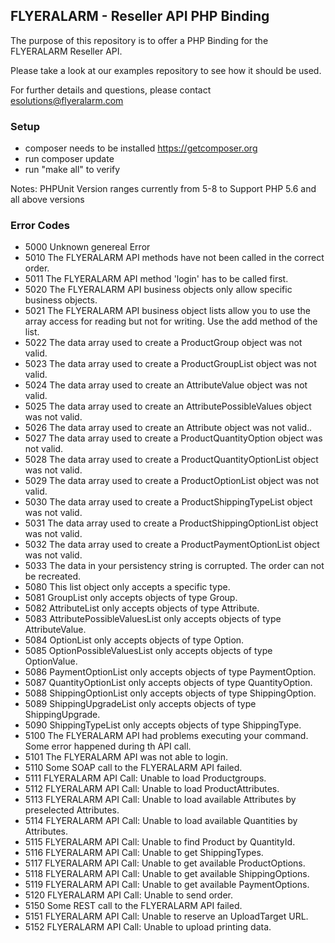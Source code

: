 ## FLYERALARM - Reseller API PHP Binding

The purpose of this repository is to offer a PHP Binding for the FLYERALARM Reseller API.

Please take a look at our examples repository to see how it should be used.

For further details and questions, please contact esolutions@flyeralarm.com
### Setup

- composer needs to be installed https://getcomposer.org
- run composer update
- run "make all" to verify

Notes: PHPUnit Version ranges currently from 5-8 to Support PHP 5.6 and all above versions

### Error Codes

 * 5000 Unknown genereal Error
 * 5010 The FLYERALARM API methods have not been called in the correct order.
 * 5011 The FLYERALARM API method 'login' has to be called first.
 * 5020 The FLYERALARM API business objects only allow specific business objects.
 * 5021 The FLYERALARM API business object lists allow you to use the array access for reading but not for writing. Use the add method of the list.
 * 5022 The data array used to create a ProductGroup object was not valid.
 * 5023 The data array used to create a ProductGroupList object was not valid.
 * 5024 The data array used to create an AttributeValue object was not valid.
 * 5025 The data array used to create an AttributePossibleValues object was not valid.
 * 5026 The data array used to create an Attribute object was not valid..
 * 5027 The data array used to create a ProductQuantityOption object was not valid.
 * 5028 The data array used to create a ProductQuantityOptionList object was not valid.
 * 5029 The data array used to create a ProductOptionList object was not valid.
 * 5030 The data array used to create a ProductShippingTypeList object was not valid.
 * 5031 The data array used to create a ProductShippingOptionList object was not valid.
 * 5032 The data array used to create a ProductPaymentOptionList object was not valid.
 * 5033 The data in your persistency string is corrupted. The order can not be recreated.
 * 5080 This list object only accepts a specific type.
 * 5081 GroupList only accepts objects of type Group.
 * 5082 AttributeList only accepts objects of type Attribute.
 * 5083 AttributePossibleValuesList only accepts objects of type AttributeValue.
 * 5084 OptionList only accepts objects of type Option.
 * 5085 OptionPossibleValuesList only accepts objects of type OptionValue.
 * 5086 PaymentOptionList only accepts objects of type PaymentOption.
 * 5087 QuantityOptionList only accepts objects of type QuantityOption.
 * 5088 ShippingOptionList only accepts objects of type ShippingOption.
 * 5089 ShippingUpgradeList only accepts objects of type ShippingUpgrade.
 * 5090 ShippingTypeList only accepts objects of type ShippingType.
 * 5100 The FLYERALARM API had problems executing your command. Some error happened during th API call.
 * 5101 The FLYERALARM API was not able to login.
 * 5110 Some SOAP call to the FLYERALARM API failed.
 * 5111 FLYERALARM API Call: Unable to load Productgroups.
 * 5112 FLYERALARM API Call: Unable to load ProductAttributes.
 * 5113 FLYERALARM API Call: Unable to load available Attributes by preselected Attributes.
 * 5114 FLYERALARM API Call: Unable to load available Quantities by Attributes.
 * 5115 FLYERALARM API Call: Unable to find Product by QuantityId.
 * 5116 FLYERALARM API Call: Unable to get ShippingTypes.
 * 5117 FLYERALARM API Call: Unable to get available ProductOptions.
 * 5118 FLYERALARM API Call: Unable to get available ShippingOptions.
 * 5119 FLYERALARM API Call: Unable to get available PaymentOptions.
 * 5120 FLYERALARM API Call: Unable to send order.
 * 5150 Some REST call to the FLYERALARM API failed.
 * 5151 FLYERALARM API Call: Unable to reserve an UploadTarget URL.
 * 5152 FLYERALARM API Call: Unable to upload printing data.